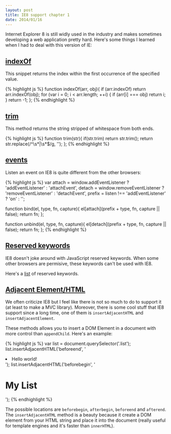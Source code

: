 ```yaml
---
layout: post
title: IE8 support chapter 1
date: 2014/01/16
---
```


Internet Explorer 8 is still widly used in the industry and makes sometimes developing a web application pretty hard. Here's some things I learned when I had to deal with this version of IE:


## <a class="post-section" href="#indexof">indexOf</a>

This snippet returns the index within the first occurrence of the specified value.

{% highlight js %}
function indexOf(arr, obj){
  if (arr.indexOf) return arr.indexOf(obj);
  for (var i = 0; i < arr.length; ++i) {
    if (arr[i] === obj) return i;
  }
  return -1;
};
{% endhighlight %}


## <a class="post-section" href="#trim">trim</a>

This method returns the string stripped of whitespace from both ends.

{% highlight js %}
function trim(str){
  if(str.trim) return str.trim();
  return str.replace(/^\s*|\s*$/g, '');
};
{% endhighlight %}


## <a class="post-section" href="#events">events</a>

Listen an event on IE8 is quite different from the other browsers:

{% highlight js %}
var attach = window.addEventListener ? 'addEventListener' : 'attachEvent',
    detach = window.removeEventListener ? 'removeEventListener' : 'detachEvent',
    prefix = listen !== 'addEventListener' ? 'on' : '';

function bind(el, type, fn, capture){
  el[attach](prefix + type, fn, capture || false);
  return fn;
};

function unbind(el, type, fn, capture){
  el[detach](prefix + type, fn, capture || false);
  return fn;
};
{% endhighlight %}

## <a class="post-section" href="#keywords">Reserved keywords</a>

IE8 doesn't joke around with JavaScript reserved keywords. When some other browsers are permisive, these keywords can't be used with IE8. 

Here's a [list](https://developer.mozilla.org/en-US/docs/Web/JavaScript/Reference/Reserved_Words) of reserved keywords.

## <a class="post-section" href="#adjacenthtml">Adjacent Element/HTML</a>

We often criticize IE8 but I feel like there is not so much to do to support it (at least to make a MVC library). Moreover, there is some cool stuff that IE8 support since a long time, one of them is `insertAdjacentHTML` and `insertAdjacentElement`.

These methods allows you to insert a DOM Element in a document with more control than `appendChild`. Here's an example:

{% highlight js %}
var list = document.querySelector('.list');
list.insertAdjacentHTML('beforeend', '<li class="item">Hello world!</li>');
list.insertAdjacentHTML('beforebegin', '<h1>My List</h1>');
{% endhighlight %}

The possible locations are `beforebegin`, `afterbegin`, `beforeend` and `afterend`. The `insertAdjacentHTML` method is a beauty because it create a DOM element from your HTML string and place it into the document (really useful for template engines and it's faster than `innerHTML`). 

